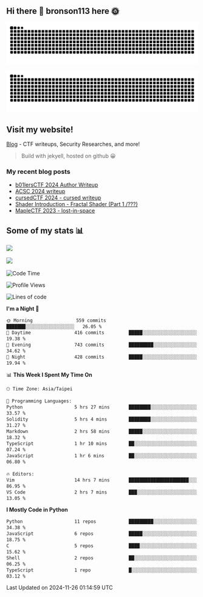 ## Hi there 👋 bronson113 here 🌞
<div align="center">

![GitHub Snake Light](https://raw.githubusercontent.com/bronson113/bronson113/snake/github-snake.svg#gh-light-mode-only)

![GitHub Snake dark](https://raw.githubusercontent.com/bronson113/bronson113/snake/github-snake-dark.svg#gh-dark-mode-only)

</div>

## Visit my website!
[Blog](https://bronson113.github.io/) - CTF writeups, Security Researches, and more! 

> Build with jekyell, hosted on github 😀

### My recent blog posts

<!-- BLOG-POST-LIST:START -->
- [b01lersCTF 2024 Author Writeup](http://blog.bronson113.org/2024/04/15/b01lersctf-2024-author-writeup.html)
- [ACSC 2024 writeup](http://blog.bronson113.org/2024/04/03/acsc-2024-writeup.html)
- [cursedCTF 2024 - cursed writeup](http://blog.bronson113.org/2024/04/03/cursed.html)
- [Shader Introduction - Fractal Shader &lpar;Part 1 /???&rpar;](http://blog.bronson113.org/2024/03/12/shader-introduction-fractal-shader-part-1.html)
- [MapleCTF 2023 - lost-in-space](http://blog.bronson113.org/2023/10/03/maplectf-2023-lost-in-space.html)
<!-- BLOG-POST-LIST:END -->

## Some of my stats 📊
![](https://github-readme-stats-sigma-five.vercel.app/api?username=bronson113&theme=transparent&show_icons=true)

![](https://github-readme-stats-sigma-five.vercel.app/api/top-langs/?username=bronson113&theme=transparent&layout=compact&card_width=445)



<!--START_SECTION:waka-->
![Code Time](http://img.shields.io/badge/Code%20Time-955%20hrs%2059%20mins-blue)

![Profile Views](http://img.shields.io/badge/Profile%20Views-1-blue)

![Lines of code](https://img.shields.io/badge/From%20Hello%20World%20I%27ve%20Written-1.3%20million%20lines%20of%20code-blue)

**I'm a Night 🦉** 

```text
🌞 Morning                559 commits         ███████░░░░░░░░░░░░░░░░░░   26.05 % 
🌆 Daytime                416 commits         █████░░░░░░░░░░░░░░░░░░░░   19.38 % 
🌃 Evening                743 commits         █████████░░░░░░░░░░░░░░░░   34.62 % 
🌙 Night                  428 commits         █████░░░░░░░░░░░░░░░░░░░░   19.94 % 
```


📊 **This Week I Spent My Time On** 

```text
🕑︎ Time Zone: Asia/Taipei

💬 Programming Languages: 
Python                   5 hrs 27 mins       ████████░░░░░░░░░░░░░░░░░   33.57 % 
Solidity                 5 hrs 4 mins        ████████░░░░░░░░░░░░░░░░░   31.27 % 
Markdown                 2 hrs 58 mins       █████░░░░░░░░░░░░░░░░░░░░   18.32 % 
TypeScript               1 hr 10 mins        ██░░░░░░░░░░░░░░░░░░░░░░░   07.24 % 
JavaScript               1 hr 6 mins         ██░░░░░░░░░░░░░░░░░░░░░░░   06.80 % 

🔥 Editors: 
Vim                      14 hrs 7 mins       ██████████████████████░░░   86.95 % 
VS Code                  2 hrs 7 mins        ███░░░░░░░░░░░░░░░░░░░░░░   13.05 % 
```

**I Mostly Code in Python** 

```text
Python                   11 repos            █████████░░░░░░░░░░░░░░░░   34.38 % 
JavaScript               6 repos             █████░░░░░░░░░░░░░░░░░░░░   18.75 % 
C                        5 repos             ████░░░░░░░░░░░░░░░░░░░░░   15.62 % 
Shell                    2 repos             ██░░░░░░░░░░░░░░░░░░░░░░░   06.25 % 
TypeScript               1 repo              █░░░░░░░░░░░░░░░░░░░░░░░░   03.12 % 
```




 Last Updated on 2024-11-26 01:14:59 UTC
<!--END_SECTION:waka-->
